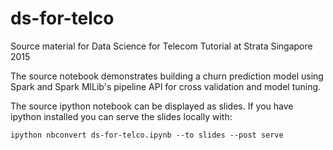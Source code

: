 # ds-for-telco
Source material for Data Science for Telecom Tutorial at Strata Singapore 2015

The source notebook demonstrates building a churn prediction model using Spark
and Spark MlLib's pipeline API for cross validation and model tuning.

The source ipython notebook can be displayed as slides. If you have ipython
installed you can serve the slides locally with:

    ipython nbconvert ds-for-telco.ipynb --to slides --post serve


